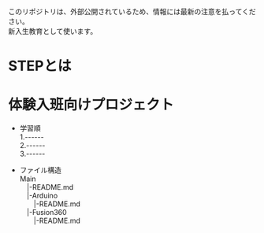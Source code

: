 このリポジトリは、外部公開されているため、情報には最新の注意を払ってください。  
新入生教育として使います。
# STEPとは

# 体験入班向けプロジェクト
- 学習順  
1.------  
2.------  
3.------  

- ファイル構造  
Main  
  &emsp;|-README.md  
  &emsp;|-Arduino  
  &emsp;&emsp;|-README.md  
  &emsp;|-Fusion360  
  &emsp;&emsp;|-README.md  

